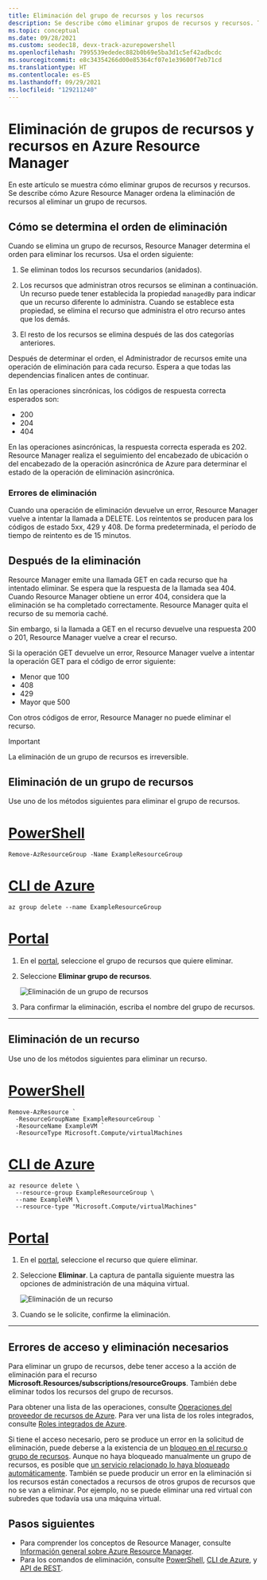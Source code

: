 ```yaml
---
title: Eliminación del grupo de recursos y los recursos
description: Se describe cómo eliminar grupos de recursos y recursos. También se describe cómo Azure Resource Manager ordena la eliminación de recursos al eliminar un grupo de recursos. Describe los códigos de respuesta y cómo Resource Manager los controla para determinar si la eliminación se realizó correctamente.
ms.topic: conceptual
ms.date: 09/28/2021
ms.custom: seodec18, devx-track-azurepowershell
ms.openlocfilehash: 7995539ededec882b0b69e5ba3d1c5ef42adbcdc
ms.sourcegitcommit: e8c34354266d00e85364cf07e1e39600f7eb71cd
ms.translationtype: HT
ms.contentlocale: es-ES
ms.lasthandoff: 09/29/2021
ms.locfileid: "129211240"
---
```

# <a name="azure-resource-manager-resource-group-and-resource-deletion"></a>Eliminación de grupos de recursos y recursos en Azure Resource Manager

En este artículo se muestra cómo eliminar grupos de recursos y recursos. Se describe cómo Azure Resource Manager ordena la eliminación de recursos al eliminar un grupo de recursos.

## <a name="how-order-of-deletion-is-determined"></a>Cómo se determina el orden de eliminación

Cuando se elimina un grupo de recursos, Resource Manager determina el orden para eliminar los recursos. Usa el orden siguiente:

1. Se eliminan todos los recursos secundarios (anidados).

2. Los recursos que administran otros recursos se eliminan a continuación. Un recurso puede tener establecida la propiedad `managedBy` para indicar que un recurso diferente lo administra. Cuando se establece esta propiedad, se elimina el recurso que administra el otro recurso antes que los demás.

3. El resto de los recursos se elimina después de las dos categorías anteriores.

Después de determinar el orden, el Administrador de recursos emite una operación de eliminación para cada recurso. Espera a que todas las dependencias finalicen antes de continuar.

En las operaciones sincrónicas, los códigos de respuesta correcta esperados son:

* 200
* 204
* 404

En las operaciones asincrónicas, la respuesta correcta esperada es 202. Resource Manager realiza el seguimiento del encabezado de ubicación o del encabezado de la operación asincrónica de Azure para determinar el estado de la operación de eliminación asincrónica.
  
### <a name="deletion-errors"></a>Errores de eliminación

Cuando una operación de eliminación devuelve un error, Resource Manager vuelve a intentar la llamada a DELETE. Los reintentos se producen para los códigos de estado 5xx, 429 y 408. De forma predeterminada, el período de tiempo de reintento es de 15 minutos.

## <a name="after-deletion"></a>Después de la eliminación

Resource Manager emite una llamada GET en cada recurso que ha intentado eliminar. Se espera que la respuesta de la llamada sea 404. Cuando Resource Manager obtiene un error 404, considera que la eliminación se ha completado correctamente. Resource Manager quita el recurso de su memoria caché.

Sin embargo, si la llamada a GET en el recurso devuelve una respuesta 200 o 201, Resource Manager vuelve a crear el recurso.

Si la operación GET devuelve un error, Resource Manager vuelve a intentar la operación GET para el código de error siguiente:

* Menor que 100
* 408
* 429
* Mayor que 500

Con otros códigos de error, Resource Manager no puede eliminar el recurso.

> [!IMPORTANT]
> La eliminación de un grupo de recursos es irreversible.

## <a name="delete-resource-group"></a>Eliminación de un grupo de recursos

Use uno de los métodos siguientes para eliminar el grupo de recursos.

# <a name="powershell"></a>[PowerShell](#tab/azure-powershell)

```azurepowershell-interactive
Remove-AzResourceGroup -Name ExampleResourceGroup
```

# <a name="azure-cli"></a>[CLI de Azure](#tab/azure-cli)

```azurecli-interactive
az group delete --name ExampleResourceGroup
```

# <a name="portal"></a>[Portal](#tab/azure-portal)

1. En el [portal](https://portal.azure.com), seleccione el grupo de recursos que quiere eliminar.

1. Seleccione **Eliminar grupo de recursos**.

   ![Eliminación de un grupo de recursos](./media/delete-resource-group/delete-group.png)

1. Para confirmar la eliminación, escriba el nombre del grupo de recursos.

---

## <a name="delete-resource"></a>Eliminación de un recurso

Use uno de los métodos siguientes para eliminar un recurso.

# <a name="powershell"></a>[PowerShell](#tab/azure-powershell)

```azurepowershell-interactive
Remove-AzResource `
  -ResourceGroupName ExampleResourceGroup `
  -ResourceName ExampleVM `
  -ResourceType Microsoft.Compute/virtualMachines
```

# <a name="azure-cli"></a>[CLI de Azure](#tab/azure-cli)

```azurecli-interactive
az resource delete \
  --resource-group ExampleResourceGroup \
  --name ExampleVM \
  --resource-type "Microsoft.Compute/virtualMachines"
```

# <a name="portal"></a>[Portal](#tab/azure-portal)

1. En el [portal](https://portal.azure.com), seleccione el recurso que quiere eliminar.

1. Seleccione **Eliminar**. La captura de pantalla siguiente muestra las opciones de administración de una máquina virtual.

   ![Eliminación de un recurso](./media/delete-resource-group/delete-resource.png)

1. Cuando se le solicite, confirme la eliminación.

---

## <a name="required-access-and-deletion-failures"></a>Errores de acceso y eliminación necesarios

Para eliminar un grupo de recursos, debe tener acceso a la acción de eliminación para el recurso **Microsoft.Resources/subscriptions/resourceGroups**. También debe eliminar todos los recursos del grupo de recursos.

Para obtener una lista de las operaciones, consulte [Operaciones del proveedor de recursos de Azure](../../role-based-access-control/resource-provider-operations.md). Para ver una lista de los roles integrados, consulte [Roles integrados de Azure](../../role-based-access-control/built-in-roles.md).

Si tiene el acceso necesario, pero se produce un error en la solicitud de eliminación, puede deberse a la existencia de un [bloqueo en el recurso o grupo de recursos](lock-resources.md). Aunque no haya bloqueado manualmente un grupo de recursos, es posible que [un servicio relacionado lo haya bloqueado automáticamente](lock-resources.md#managed-applications-and-locks). También se puede producir un error en la eliminación si los recursos están conectados a recursos de otros grupos de recursos que no se van a eliminar. Por ejemplo, no se puede eliminar una red virtual con subredes que todavía usa una máquina virtual.

## <a name="next-steps"></a>Pasos siguientes

* Para comprender los conceptos de Resource Manager, consulte [Información general sobre Azure Resource Manager](overview.md).
* Para los comandos de eliminación, consulte [PowerShell](/powershell/module/az.resources/Remove-AzResourceGroup), [CLI de Azure](/cli/azure/group#az_group_delete), y [API de REST](/rest/api/resources/resourcegroups/delete).

